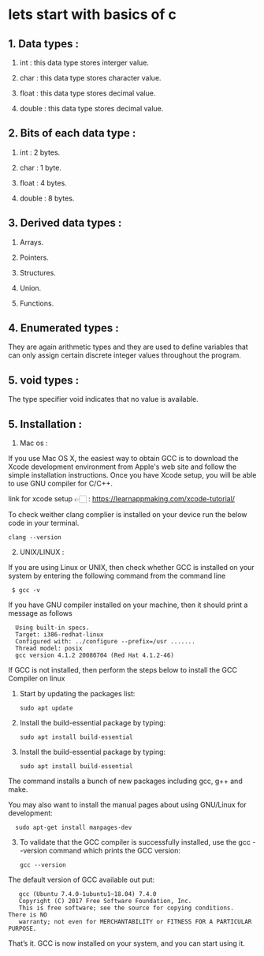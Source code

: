 # lets start with basics of c

## 1. Data types :

 1. int : this data type stores interger value.

 2. char : this data type stores character value.

 3. float : this data type stores decimal value.

 4. double : this data type stores decimal value.

## 2. Bits of each data type :

 1. int : 2 bytes.

 2. char : 1 byte.

 3. float : 4 bytes.

 4. double : 8 bytes.

## 3. Derived data types :

 1. Arrays.

 2. Pointers.

 3. Structures.

 4. Union.

 5. Functions.

## 4. Enumerated types :

They are again arithmetic types and they are used to define variables that can only assign certain discrete integer values throughout the program.


## 5. void types :

The type specifier void indicates that no value is available.

## 5. Installation :

1) Mac os :

If you use Mac OS X, the easiest way to obtain GCC is to download the Xcode development environment from Apple's web site and follow the simple installation instructions. Once you have Xcode setup, you will be able to use GNU compiler for C/C++.

link for xcode setup 👉🏻 : https://learnappmaking.com/xcode-tutorial/

To check weither clang complier is  installed on your device run the below code in your terminal.

    clang --version

2) UNIX/LINUX :

If you are using Linux or UNIX, then check whether GCC is installed on your system by entering the following command from the command line 

     $ gcc -v

If you have GNU compiler installed on your machine, then it should print a message as follows

      Using built-in specs.
      Target: i386-redhat-linux
      Configured with: ../configure --prefix=/usr .......
      Thread model: posix
      gcc version 4.1.2 20080704 (Red Hat 4.1.2-46)
      
If GCC is not installed, then perform the steps below to install the GCC Compiler on linux

1. Start by updating the packages list:

       sudo apt update

2. Install the build-essential package by typing:

       sudo apt install build-essential
       
2. Install the build-essential package by typing:

       sudo apt install build-essential
      
The command installs a bunch of new packages including gcc, g++ and make.

You may also want to install the manual pages about using GNU/Linux for development:

      sudo apt-get install manpages-dev
      
3. To validate that the GCC compiler is successfully installed, use the gcc --version command which prints the GCC version:

       gcc --version

The default version of GCC available
out put:

       gcc (Ubuntu 7.4.0-1ubuntu1~18.04) 7.4.0
       Copyright (C) 2017 Free Software Foundation, Inc.
       This is free software; see the source for copying conditions.  There is NO
       warranty; not even for MERCHANTABILITY or FITNESS FOR A PARTICULAR PURPOSE.
       
That’s it. GCC is now installed on your system, and you can start using it.


